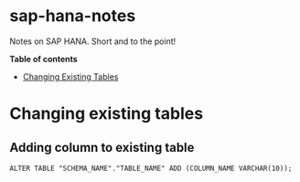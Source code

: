 # sap-hana-notes

Notes on SAP HANA. Short and to the point!

**Table of contents**

- [Changing Existing Tables](#changing-existing-tables)

# Changing existing tables

## Adding column to existing table

```
ALTER TABLE "SCHEMA_NAME"."TABLE_NAME" ADD (COLUMN_NAME VARCHAR(10));
```
